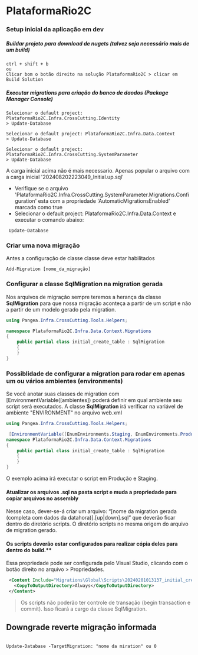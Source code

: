 # PlataformaRio2C

### Setup inicial da aplicação em dev
  ##### Buildar projeto para download de nugets (talvez seja necessário mais de um build)
  ```
  ctrl + shift + b
  ou
  Clicar bom o botão direito na solução PlataformaRio2C > clicar em Build Solution
  ```
  ##### Executar migrations para criação do banco de daodos (Package Manager Console)
 
  ```
  Selecionar o default project: PlataformaRio2C.Infra.CrossCutting.Identity
  > Update-Database
  
  Selecionar o default project: PlataformaRio2C.Infra.Data.Context
  > Update-Database
  
  Selecionar o default project: PlataformaRio2C.Infra.CrossCutting.SystemParameter
  > Update-Database
  ```
  A carga inicial acima não é mais necessario. Apenas popular o arquivo com a carga inicial '202408202223049_Initial.up.sql'
  
 - Verifique se o arquivo 'PlataformaRio2C.Infra.CrossCutting.SystemParameter.Migrations.Configuration' esta com a propriedade 'AutomaticMigrationsEnabled' marcada como true
 - Selecionar o default project: PlataformaRio2C.Infra.Data.Context e executar o comando abaixo:
 
 ``` 
  Update-Database
```


### Criar uma nova migração

Antes a configuração de classe classe deve estar habilitados

```
Add-Migration [nome_da_migração]
```
  
### Configurar a classe SqlMigration na migration gerada

Nos arquivos de migração sempre teremos a herança da classe **SqlMigration** para que nossa migração aconteça a partir de um script e não a partir de um modelo gerado pela migration.
```csharp
using Pangea.Infra.CrossCutting.Tools.Helpers;

namespace PlataformaRio2C.Infra.Data.Context.Migrations
{
    public partial class initial_create_table : SqlMigration
    {
    }
}
```

### Possiblidade de configurar a migration para rodar em apenas um ou vários ambientes (environments)

Se você anotar suas classes de migration com [EnvironmentVariable([ambientes]) poderá definir em qual ambiente seu script será executados.
A classe **SqlMigration** irá verificar na variável de ambiente "ENVIRONMENT" no arquivo web.xml

```csharp
using Pangea.Infra.CrossCutting.Tools.Helpers;

 [EnvironmentVariable([EnumEnvironments.Staging, EnumEnvironments.Production])]
namespace PlataformaRio2C.Infra.Data.Context.Migrations
{
    public partial class initial_create_table : SqlMigration
    {
    }
}
```

O exemplo acima irá executar o script em Produção e Staging.

#### Atualizar os arquivos .sql na pasta script e muda a propriedade para copiar arquivos no assembly

Nesse caso, dever-se-á criar um arquivo: “[nome da migration gerada (completa com dados da datahora)].[up|down].sql” que deverão ficar dentro do diretório scripts. O diretório scripts no mesma origem do arquivo de migration gerado.

#### Os scripts deverão estar configurados para realizar cópia deles para dentro do build.**

Essa propriedade pode ser configurada pelo Visual Studio, clicando com o botão direito no arquivo > Propriedades.

```xml
 <Content Include="Migrations\Global\Scripts\20240201013137_initial_create_table_tenants.up.sql">
   <CopyToOutputDirectory>Always</CopyToOutputDirectory>
 </Content>
```
> Os scripts não poderão ter controle de transação (begin transaction e commit). Isso ficará a cargo da classe SqlMigration.


## Downgrade reverte migração informada

```shell

Update-Database -TargetMigration: "nome da miration" ou 0

```